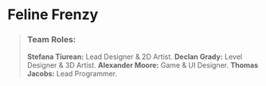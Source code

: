 # Feline Frenzy

>### Team Roles:
>**Stefana Tiurean:** Lead Designer & 2D Artist.
>**Declan Grady:** Level Designer & 3D Artist.
>**Alexander Moore:** Game & UI Designer.
>**Thomas Jacobs:** Lead Programmer.
